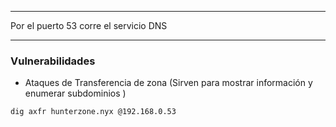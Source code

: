 
----

Por el puerto 53 corre el servicio DNS 





---
### Vulnerabilidades 

- Ataques de Transferencia de zona (Sirven para mostrar información y enumerar subdominios )

```bash
dig axfr hunterzone.nyx @192.168.0.53
```

